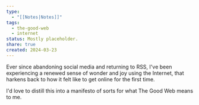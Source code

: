 ```yaml
---
type:
  - "[[Notes|Notes]]"
tags:
  - the-good-web
  - internet
status: Mostly placeholder.
share: true
created: 2024-03-23
---
```


Ever since abandoning social media and returning to RSS, I've been experiencing a renewed sense of wonder and joy using the Internet, that harkens back to how it felt like to get online for the first time.

I'd love to distill this into a manifesto of sorts for what The Good Web means to me.


